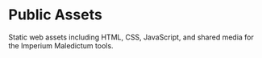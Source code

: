 # Public Assets

Static web assets including HTML, CSS, JavaScript, and shared media for the Imperium Maledictum tools.
